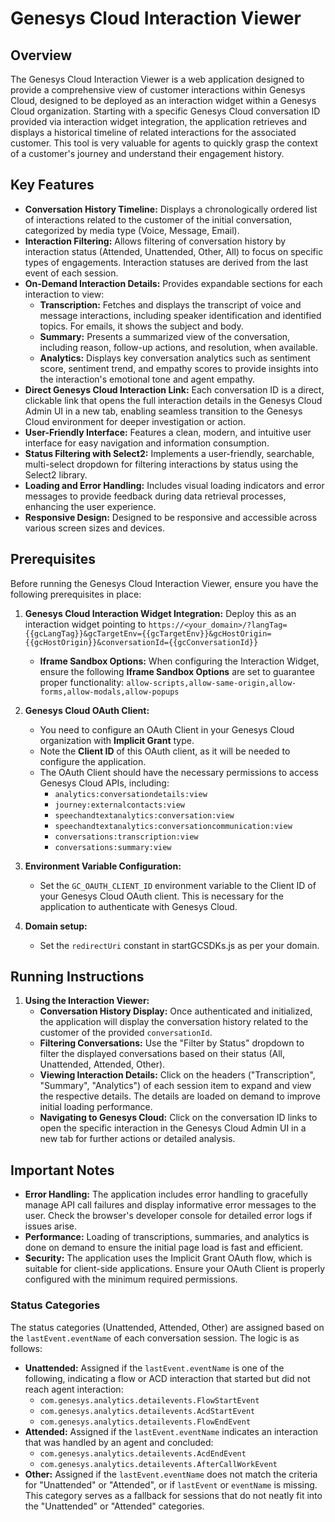 # Genesys Cloud Interaction Viewer

## Overview

The Genesys Cloud Interaction Viewer is a web application designed to provide a comprehensive view of customer interactions within Genesys Cloud, designed to be deployed as an interaction widget within a Genesys Cloud organization. Starting with a specific Genesys Cloud conversation ID provided via interaction widget integration, the application retrieves and displays a historical timeline of related interactions for the associated customer. This tool is very valuable for agents to quickly grasp the context of a customer's journey and understand their engagement history.

## Key Features

*   **Conversation History Timeline:** Displays a chronologically ordered list of interactions related to the customer of the initial conversation, categorized by media type (Voice, Message, Email).
*   **Interaction Filtering:** Allows filtering of conversation history by interaction status (Attended, Unattended, Other, All) to focus on specific types of engagements. Interaction statuses are derived from the last event of each session.
*   **On-Demand Interaction Details:** Provides expandable sections for each interaction to view:
    *   **Transcription:** Fetches and displays the transcript of voice and message interactions, including speaker identification and identified topics. For emails, it shows the subject and body.
    *   **Summary:** Presents a summarized view of the conversation, including reason, follow-up actions, and resolution, when available.
    *   **Analytics:** Displays key conversation analytics such as sentiment score, sentiment trend, and empathy scores to provide insights into the interaction's emotional tone and agent empathy.
*   **Direct Genesys Cloud Interaction Link:** Each conversation ID is a direct, clickable link that opens the full interaction details in the Genesys Cloud Admin UI in a new tab, enabling seamless transition to the Genesys Cloud environment for deeper investigation or action.
*   **User-Friendly Interface:**  Features a clean, modern, and intuitive user interface for easy navigation and information consumption.
*   **Status Filtering with Select2:** Implements a user-friendly, searchable, multi-select dropdown for filtering interactions by status using the Select2 library.
*   **Loading and Error Handling:** Includes visual loading indicators and error messages to provide feedback during data retrieval processes, enhancing the user experience.
*   **Responsive Design:**  Designed to be responsive and accessible across various screen sizes and devices.


## Prerequisites

Before running the Genesys Cloud Interaction Viewer, ensure you have the following prerequisites in place:

1.  **Genesys Cloud Interaction Widget Integration:** Deploy this as an interaction widget pointing to `https://<your_domain>/?langTag={{gcLangTag}}&gcTargetEnv={{gcTargetEnv}}&gcHostOrigin={{gcHostOrigin}}&conversationId={{gcConversationId}}`

    *   **Iframe Sandbox Options:** When configuring the Interaction Widget, ensure the following **Iframe Sandbox Options** are set to guarantee proper functionality:
        `allow-scripts,allow-same-origin,allow-forms,allow-modals,allow-popups`

2.  **Genesys Cloud OAuth Client:**
    *   You need to configure an OAuth Client in your Genesys Cloud organization with **Implicit Grant** type.
    *   Note the **Client ID** of this OAuth client, as it will be needed to configure the application.
    *   The OAuth Client should have the necessary permissions to access Genesys Cloud APIs, including:
        *   `analytics:conversationdetails:view`
        *   `journey:externalcontacts:view`
        *   `speechandtextanalytics:conversation:view`
        *   `speechandtextanalytics:conversationcommunication:view`
        *   `conversations:transcription:view`
        *   `conversations:summary:view`
3.  **Environment Variable Configuration:**
    *   Set the `GC_OAUTH_CLIENT_ID` environment variable to the Client ID of your Genesys Cloud OAuth client. This is necessary for the application to authenticate with Genesys Cloud.
4.  **Domain setup:**
    *   Set the `redirectUri` constant in startGCSDKs.js as per your domain.

## Running Instructions

1.  **Using the Interaction Viewer:**
    *   **Conversation History Display:** Once authenticated and initialized, the application will display the conversation history related to the customer of the provided `conversationId`.
    *   **Filtering Conversations:** Use the "Filter by Status" dropdown to filter the displayed conversations based on their status (All, Unattended, Attended, Other).
    *   **Viewing Interaction Details:** Click on the headers ("Transcription", "Summary", "Analytics") of each session item to expand and view the respective details. The details are loaded on demand to improve initial loading performance.
    *   **Navigating to Genesys Cloud:** Click on the conversation ID links to open the specific interaction in the Genesys Cloud Admin UI in a new tab for further actions or detailed analysis.

##  Important Notes

*   **Error Handling:** The application includes error handling to gracefully manage API call failures and display informative error messages to the user. Check the browser's developer console for detailed error logs if issues arise.
*   **Performance:**  Loading of transcriptions, summaries, and analytics is done on demand to ensure the initial page load is fast and efficient.
*   **Security:**  The application uses the Implicit Grant OAuth flow, which is suitable for client-side applications. Ensure your OAuth Client is properly configured with the minimum required permissions.

### Status Categories

The status categories (Unattended, Attended, Other) are assigned based on the `lastEvent.eventName` of each conversation session. The logic is as follows:

*   **Unattended:**  Assigned if the `lastEvent.eventName` is one of the following, indicating a flow or ACD interaction that started but did not reach agent interaction:
    *   `com.genesys.analytics.detailevents.FlowStartEvent`
    *   `com.genesys.analytics.detailevents.AcdStartEvent`
    *   `com.genesys.analytics.detailevents.FlowEndEvent`
*   **Attended:** Assigned if the `lastEvent.eventName` indicates an interaction that was handled by an agent and concluded:
    *   `com.genesys.analytics.detailevents.AcdEndEvent`
    *   `com.genesys.analytics.detailevents.AfterCallWorkEvent`
*   **Other:** Assigned if the `lastEvent.eventName` does not match the criteria for "Unattended" or "Attended", or if `lastEvent` or `eventName` is missing. This category serves as a fallback for sessions that do not neatly fit into the "Unattended" or "Attended" categories.
